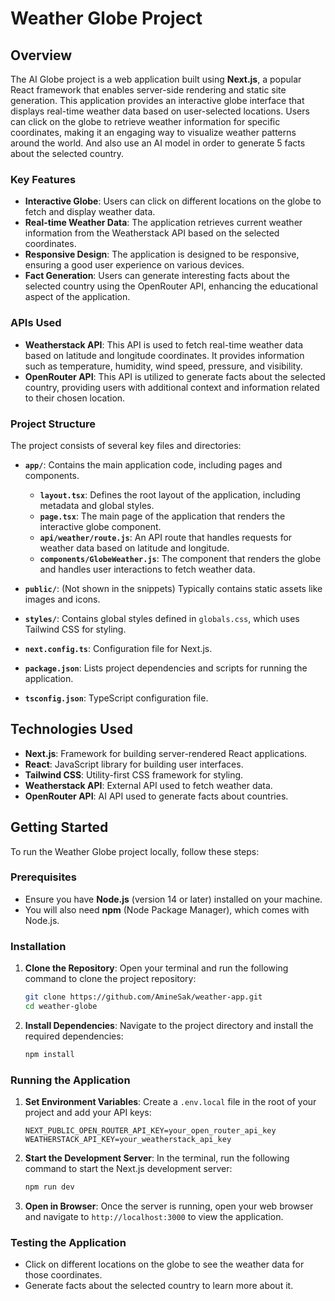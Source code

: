 # Weather Globe Project

## Overview

The AI Globe project is a web application built using **Next.js**, a popular React framework that enables server-side rendering and static site generation. This application provides an interactive globe interface that displays real-time weather data based on user-selected locations. Users can click on the globe to retrieve weather information for specific coordinates, making it an engaging way to visualize weather patterns around the world. And also use an AI model in order to generate 5 facts about the selected country.

### Key Features

- **Interactive Globe**: Users can click on different locations on the globe to fetch and display weather data.
- **Real-time Weather Data**: The application retrieves current weather information from the Weatherstack API based on the selected coordinates.
- **Responsive Design**: The application is designed to be responsive, ensuring a good user experience on various devices.
- **Fact Generation**: Users can generate interesting facts about the selected country using the OpenRouter API, enhancing the educational aspect of the application.

### APIs Used

- **Weatherstack API**: This API is used to fetch real-time weather data based on latitude and longitude coordinates. It provides information such as temperature, humidity, wind speed, pressure, and visibility.
- **OpenRouter API**: This API is utilized to generate facts about the selected country, providing users with additional context and information related to their chosen location.

### Project Structure

The project consists of several key files and directories:

- **`app/`**: Contains the main application code, including pages and components.

  - **`layout.tsx`**: Defines the root layout of the application, including metadata and global styles.
  - **`page.tsx`**: The main page of the application that renders the interactive globe component.
  - **`api/weather/route.js`**: An API route that handles requests for weather data based on latitude and longitude.
  - **`components/GlobeWeather.js`**: The component that renders the globe and handles user interactions to fetch weather data.

- **`public/`**: (Not shown in the snippets) Typically contains static assets like images and icons.

- **`styles/`**: Contains global styles defined in `globals.css`, which uses Tailwind CSS for styling.

- **`next.config.ts`**: Configuration file for Next.js.

- **`package.json`**: Lists project dependencies and scripts for running the application.

- **`tsconfig.json`**: TypeScript configuration file.

## Technologies Used

- **Next.js**: Framework for building server-rendered React applications.
- **React**: JavaScript library for building user interfaces.
- **Tailwind CSS**: Utility-first CSS framework for styling.
- **Weatherstack API**: External API used to fetch weather data.
- **OpenRouter API**: AI API used to generate facts about countries.

## Getting Started

To run the Weather Globe project locally, follow these steps:

### Prerequisites

- Ensure you have **Node.js** (version 14 or later) installed on your machine.
- You will also need **npm** (Node Package Manager), which comes with Node.js.

### Installation

1. **Clone the Repository**:
   Open your terminal and run the following command to clone the project repository:

   ```bash
   git clone https://github.com/AmineSak/weather-app.git
   cd weather-globe
   ```

2. **Install Dependencies**:
   Navigate to the project directory and install the required dependencies:

   ```bash
   npm install
   ```

### Running the Application

1. **Set Environment Variables**:
   Create a `.env.local` file in the root of your project and add your API keys:

   ```plaintext
   NEXT_PUBLIC_OPEN_ROUTER_API_KEY=your_open_router_api_key
   WEATHERSTACK_API_KEY=your_weatherstack_api_key
   ```

2. **Start the Development Server**:
   In the terminal, run the following command to start the Next.js development server:

   ```bash
   npm run dev
   ```

3. **Open in Browser**:
   Once the server is running, open your web browser and navigate to `http://localhost:3000` to view the application.

### Testing the Application

- Click on different locations on the globe to see the weather data for those coordinates.
- Generate facts about the selected country to learn more about it.
